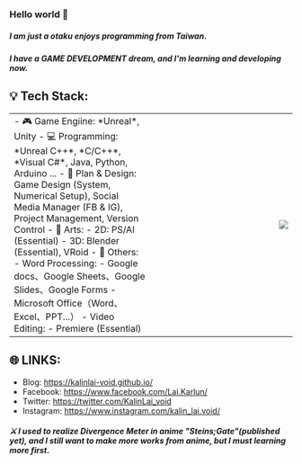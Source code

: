 ### Hello world 👋

##### I am just a otaku enjoys programming from Taiwan.
##### I have a GAME DEVELOPMENT dream, and I'm learning and developing now.

💡 Tech Stack: 
---

<table>
  <tr>
    <td width="50%">
      - 🎮 Game Engiine: *Unreal*, Unity
- 💻 Programming: *Unreal C++*, *C/C++*, *Visual C#*, Java, Python, Arduino ...
- 📝 Plan & Design: Game Design (System, Numerical Setup), Social Media Manager (FB & IG), Project Management, Version Control
- 🎨 Arts:
  - 2D: PS/AI (Essential)
  - 3D: Blender (Essential), VRoid
- 📌 Others:
  - Word Processing:
    - Google docs、Google Sheets、Google Slides、Google Forms
    - Microsoft Office（Word、Excel、PPT...）
  - Video Editing:
    - Premiere (Essential)
    </td>
    <td width="50%">
      <img align="right" src="https://github-readme-stats.vercel.app/api?username=KalinLai-void&show_icons=true&theme=city_lights">
    </td>
  </tr>
</table>


🌐 LINKS:
---
- Blog: https://kalinlai-void.github.io/
- Facebook: https://www.facebook.com/Lai.Karlun/
- Twitter: https://twitter.com/KalinLai_void
- Instagram: https://www.instagram.com/kalin_lai.void/

##### ⚔ I used to realize Divergence Meter in anime "Steins;Gate"(published yet), and I still want to make more works from anime, but I must learning more first.


